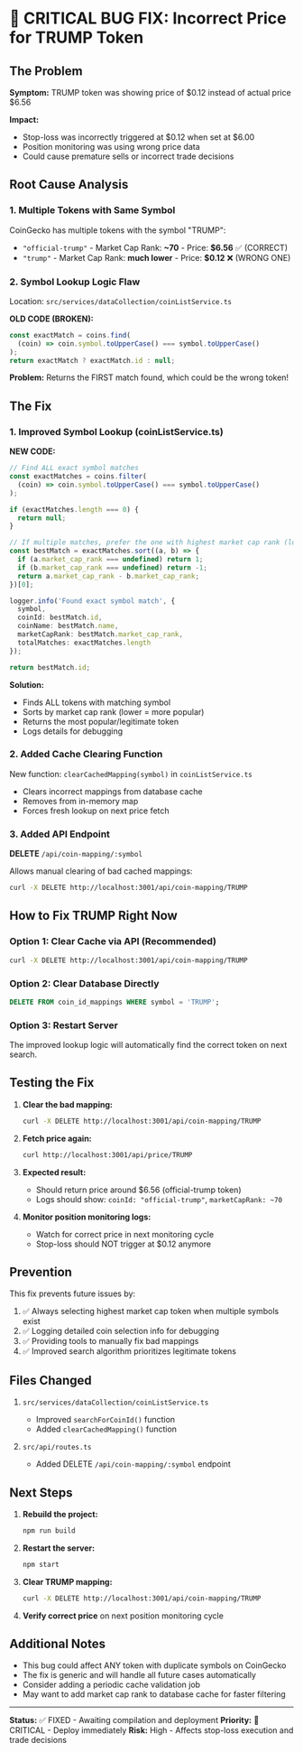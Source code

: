 # 🚨 CRITICAL BUG FIX: Incorrect Price for TRUMP Token

## The Problem

**Symptom:** TRUMP token was showing price of $0.12 instead of actual price $6.56

**Impact:** 
- Stop-loss was incorrectly triggered at $0.12 when set at $6.00
- Position monitoring was using wrong price data
- Could cause premature sells or incorrect trade decisions

## Root Cause Analysis

### 1. Multiple Tokens with Same Symbol
CoinGecko has multiple tokens with the symbol "TRUMP":
- `"official-trump"` - Market Cap Rank: **~70** - Price: **$6.56** ✅ (CORRECT)
- `"trump"` - Market Cap Rank: **much lower** - Price: **$0.12** ❌ (WRONG ONE)

### 2. Symbol Lookup Logic Flaw
Location: `src/services/dataCollection/coinListService.ts`

**OLD CODE (BROKEN):**
```typescript
const exactMatch = coins.find(
  (coin) => coin.symbol.toUpperCase() === symbol.toUpperCase()
);
return exactMatch ? exactMatch.id : null;
```

**Problem:** Returns the FIRST match found, which could be the wrong token!

## The Fix

### 1. Improved Symbol Lookup (coinListService.ts)

**NEW CODE:**
```typescript
// Find ALL exact symbol matches
const exactMatches = coins.filter(
  (coin) => coin.symbol.toUpperCase() === symbol.toUpperCase()
);

if (exactMatches.length === 0) {
  return null;
}

// If multiple matches, prefer the one with highest market cap rank (lowest number)
const bestMatch = exactMatches.sort((a, b) => {
  if (a.market_cap_rank === undefined) return 1;
  if (b.market_cap_rank === undefined) return -1;
  return a.market_cap_rank - b.market_cap_rank;
})[0];

logger.info('Found exact symbol match', { 
  symbol, 
  coinId: bestMatch.id,
  coinName: bestMatch.name,
  marketCapRank: bestMatch.market_cap_rank,
  totalMatches: exactMatches.length
});

return bestMatch.id;
```

**Solution:** 
- Finds ALL tokens with matching symbol
- Sorts by market cap rank (lower = more popular)
- Returns the most popular/legitimate token
- Logs details for debugging

### 2. Added Cache Clearing Function

New function: `clearCachedMapping(symbol)` in `coinListService.ts`
- Clears incorrect mappings from database cache
- Removes from in-memory map
- Forces fresh lookup on next price fetch

### 3. Added API Endpoint

**DELETE** `/api/coin-mapping/:symbol`

Allows manual clearing of bad cached mappings:
```bash
curl -X DELETE http://localhost:3001/api/coin-mapping/TRUMP
```

## How to Fix TRUMP Right Now

### Option 1: Clear Cache via API (Recommended)
```bash
curl -X DELETE http://localhost:3001/api/coin-mapping/TRUMP
```

### Option 2: Clear Database Directly
```sql
DELETE FROM coin_id_mappings WHERE symbol = 'TRUMP';
```

### Option 3: Restart Server
The improved lookup logic will automatically find the correct token on next search.

## Testing the Fix

1. **Clear the bad mapping:**
   ```bash
   curl -X DELETE http://localhost:3001/api/coin-mapping/TRUMP
   ```

2. **Fetch price again:**
   ```bash
   curl http://localhost:3001/api/price/TRUMP
   ```

3. **Expected result:**
   - Should return price around $6.56 (official-trump token)
   - Logs should show: `coinId: "official-trump"`, `marketCapRank: ~70`

4. **Monitor position monitoring logs:**
   - Watch for correct price in next monitoring cycle
   - Stop-loss should NOT trigger at $0.12 anymore

## Prevention

This fix prevents future issues by:
1. ✅ Always selecting highest market cap token when multiple symbols exist
2. ✅ Logging detailed coin selection info for debugging
3. ✅ Providing tools to manually fix bad mappings
4. ✅ Improved search algorithm prioritizes legitimate tokens

## Files Changed

1. `src/services/dataCollection/coinListService.ts`
   - Improved `searchForCoinId()` function
   - Added `clearCachedMapping()` function
   
2. `src/api/routes.ts`
   - Added DELETE `/api/coin-mapping/:symbol` endpoint

## Next Steps

1. **Rebuild the project:**
   ```bash
   npm run build
   ```

2. **Restart the server:**
   ```bash
   npm start
   ```

3. **Clear TRUMP mapping:**
   ```bash
   curl -X DELETE http://localhost:3001/api/coin-mapping/TRUMP
   ```

4. **Verify correct price** on next position monitoring cycle

## Additional Notes

- This bug could affect ANY token with duplicate symbols on CoinGecko
- The fix is generic and will handle all future cases automatically
- Consider adding a periodic cache validation job
- May want to add market cap rank to database cache for faster filtering

---

**Status:** ✅ FIXED - Awaiting compilation and deployment
**Priority:** 🔴 CRITICAL - Deploy immediately
**Risk:** High - Affects stop-loss execution and trade decisions
